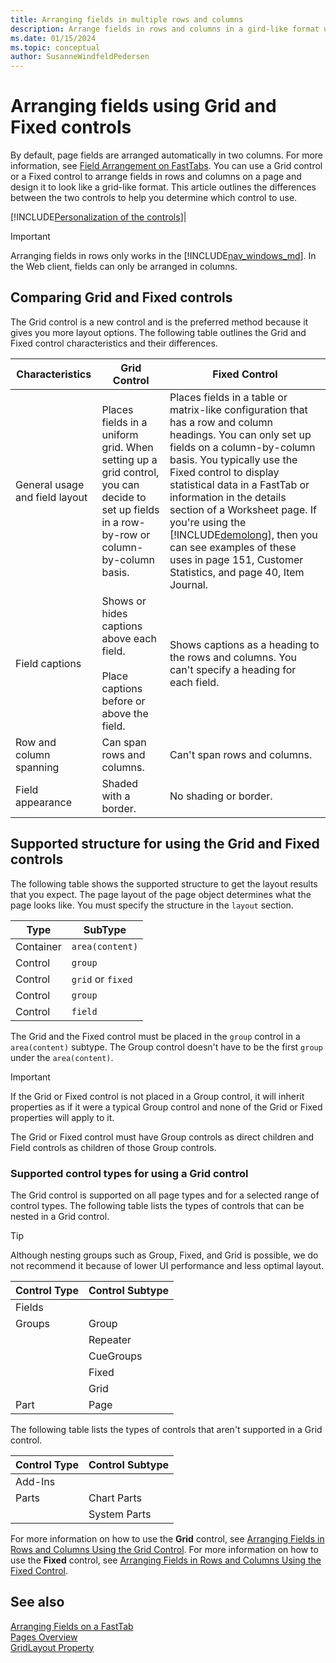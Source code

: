 ```yaml
---
title: Arranging fields in multiple rows and columns
description: Arrange fields in rows and columns in a gird-like format using the Grid and Fixed controls.
ms.date: 01/15/2024
ms.topic: conceptual
author: SusanneWindfeldPedersen
---
```

# Arranging fields using Grid and Fixed controls
By default, page fields are arranged automatically in two columns. For more information, see [Field Arrangement on FastTabs](devenv-arranging-fields-on-fasttab.md). You can use a Grid control or a Fixed control to arrange fields in rows and columns on a page and design it to look like a grid-like format. This article outlines the differences between the two controls to help you determine which control to use. 

[!INCLUDE[Personalization of the controls](../includes/designer_experience_of_the_controls_Note.md)]|

> [!IMPORTANT]
> Arranging fields in rows only works in the [!INCLUDE[nav_windows_md](includes/nav_windows_md.md)]. In the Web client, fields can only be arranged in columns.
  
## Comparing Grid and Fixed controls  
 The Grid control is a new control and is the preferred method because it gives you more layout options. The following table outlines the Grid and Fixed control characteristics and their differences.  
  
|Characteristics|Grid Control|Fixed Control|  
|---------------------|----------------|-----------------|  
|General usage and field layout|Places fields in a uniform grid. When setting up a grid control, you can decide to set up fields in a row-by-row or column-by-column basis.|Places fields in a table or matrix-like configuration that has a row and column headings. You can only set up fields on a column-by-column basis. You typically use the Fixed control to display statistical data in a FastTab or information in the details section of a Worksheet page. If you're using the [!INCLUDE[demolong](includes/demolong_md.md)], then you can see examples of these uses in page 151, Customer Statistics, and page 40, Item Journal.|  
|Field captions|Shows or hides captions above each field.<br /><br /> Place captions before or above the field.|Shows captions as a heading to the rows and columns. You can't specify a heading for each field.|  
|Row and column spanning|Can span rows and columns.|Can't span rows and columns.|  
|Field appearance|Shaded with a border.|No shading or border.|  
  
## Supported structure for using the Grid and Fixed controls
The following table shows the supported structure to get the layout results that you expect. The page layout of the page object determines what the page looks like. You must specify the structure in the `layout` section.  

|Type| SubType |
|----|---------|
|Container|`area(content)`|
|Control    |`group`      |
|Control    |`grid` or `fixed`|
|Control    |`group`     |
|Control  |`field`     |

The Grid and the Fixed control must be placed in the `group` control in a `area(content)` subtype. The Group control doesn't have to be the first `group` under the `area(content)`.  
  
> [!IMPORTANT]  
> If the Grid or Fixed control is not placed in a Group control, it will inherit properties as if it were a typical Group control and none of the Grid or Fixed properties will apply to it.  
  
The Grid or Fixed control must have Group controls as direct children and Field controls as children of those Group controls.  


### Supported control types for using a Grid control  
The Grid control is supported on all page types and for a selected range of control types. The following table lists the types of controls that can be nested in a Grid control.  
  
> [!TIP]  
> Although nesting groups such as Group, Fixed, and Grid is possible, we do not recommend it because of lower UI performance and less optimal layout.  
  
|Control Type|Control Subtype|  
|------------|---------------|  
|Fields||  
|Groups|Group|  
||Repeater|  
||CueGroups|  
||Fixed|  
||Grid|  
|Part|Page|  
  
The following table lists the types of controls that aren't supported in a Grid control.  
  
|Control Type|Control Subtype|  
|------------|---------------|  
|Add-Ins||  
|Parts|Chart Parts|  
||System Parts|  

 
For more information on how to use the **Grid** control, see [Arranging Fields in Rows and Columns Using the Grid Control](devenv-arrange-fields-in-rows-and-columns-using-gridlayout-control.md).
For more information on how to use the **Fixed** control, see [Arranging Fields in Rows and Columns Using the Fixed Control](devenv-arrange-fields-in-rows-and-columns-using-fixedlayout-control.md).

## See also   
[Arranging Fields on a FastTab](devenv-arranging-fields-on-fasttab.md)  
[Pages Overview](devenv-pages-overview.md)  
[GridLayout Property](properties/devenv-gridlayout-property.md)  
